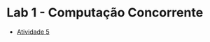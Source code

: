 # Lab 1 - Computação Concorrente 
- [Atividade 5](https://github.com/ThallesNonato1123/CompConc-2021.1/blob/main/Lab1/atividade5.c)
